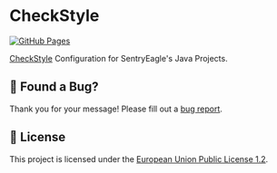 # CheckStyle

[![GitHub Pages](../../actions/workflows/github-pages.yml/badge.svg)](../../actions/workflows/github-pages.yml)

[CheckStyle](https://checkstyle.org) Configuration for SentryEagle's Java Projects. 

## 🐛 Found a Bug?

Thank you for your message! Please fill out a [bug report](../../issues/new?assignees=&labels=&template=bug_report.md&title=).

## 📖 License

This project is licensed under the [European Union Public License 1.2](https://choosealicense.com/licenses/eupl-1.2/).